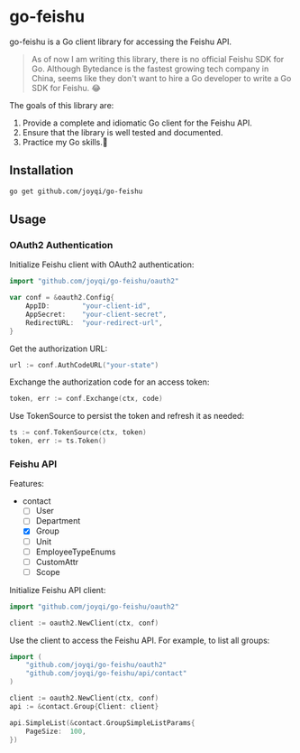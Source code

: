 # go-feishu

go-feishu is a Go client library for accessing the Feishu API. 

> As of now I am writing this library, there is no official Feishu SDK for Go.
> Although Bytedance is the fastest growing tech company in China,
> seems like they don't want to hire a Go developer to write a Go SDK for Feishu. 😂

The goals of this library are:

1. Provide a complete and idiomatic Go client for the Feishu API.
2. Ensure that the library is well tested and documented.
3. Practice my Go skills.🤖️

## Installation

```bash
go get github.com/joyqi/go-feishu
```

## Usage

### OAuth2 Authentication

Initialize Feishu client with OAuth2 authentication:

```go
import "github.com/joyqi/go-feishu/oauth2"

var conf = &oauth2.Config{
    AppID:        "your-client-id",
    AppSecret:    "your-client-secret",
    RedirectURL:  "your-redirect-url",
}
```

Get the authorization URL:

```go
url := conf.AuthCodeURL("your-state")
```

Exchange the authorization code for an access token:

```go
token, err := conf.Exchange(ctx, code)
```

Use TokenSource to persist the token and refresh it as needed:

```go
ts := conf.TokenSource(ctx, token)
token, err := ts.Token()
```

### Feishu API

Features:

- contact
  - [ ] User
  - [ ] Department
  - [x] Group
  - [ ] Unit
  - [ ] EmployeeTypeEnums
  - [ ] CustomAttr
  - [ ] Scope

Initialize Feishu API client:

```go
import "github.com/joyqi/go-feishu/oauth2"

client := oauth2.NewClient(ctx, conf)
```

Use the client to access the Feishu API. For example, to list all groups:

```go
import (
    "github.com/joyqi/go-feishu/oauth2"
    "github.com/joyqi/go-feishu/api/contact"
)

client := oauth2.NewClient(ctx, conf)
api := &contact.Group{Client: client}

api.SimpleList(&contact.GroupSimpleListParams{
    PageSize:  100,
})
```